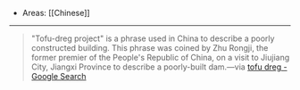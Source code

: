 
- Areas: [[Chinese]]

---

> "Tofu-dreg project" is a phrase used in China to describe a poorly constructed building. This phrase was coined by Zhu Rongji, the former premier of the People's Republic of China, on a visit to Jiujiang City, Jiangxi Province to describe a poorly-built dam.—via [tofu dreg - Google Search](https://www.google.com/search?q=tofu+dreg&oq=tofu+dreg&aqs=chrome.0.0i512l5j0i10i512j0i512l3.3840j0j1&sourceid=chrome&ie=UTF-8)
